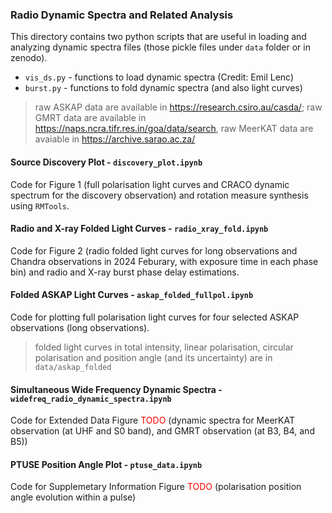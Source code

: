 ### Radio Dynamic Spectra and Related Analysis

This directory contains two python scripts that are useful in loading and analyzing dynamic spectra files (those pickle files under `data` folder or in zenodo).
- `vis_ds.py` - functions to load dynamic spectra (Credit: Emil Lenc)
- `burst.py` - functions to fold dynamic spectra (and also light curves)

> raw ASKAP data are available in https://research.csiro.au/casda/; raw GMRT data are available in https://naps.ncra.tifr.res.in/goa/data/search, raw MeerKAT data are avaiable in https://archive.sarao.ac.za/

#### Source Discovery Plot - `discovery_plot.ipynb`

Code for Figure 1 (full polarisation light curves and CRACO dynamic spectrum for the discovery observation) and rotation measure synthesis using `RMTools`.

#### Radio and X-ray Folded Light Curves - `radio_xray_fold.ipynb`

Code for Figure 2 (radio folded light curves for long observations and Chandra observations in 2024 Feburary, with exposure time in each phase bin) and radio and X-ray burst phase delay estimations.

#### Folded ASKAP Light Curves - `askap_folded_fullpol.ipynb`

Code for plotting full polarisation light curves for four selected ASKAP observations (long observations).

> folded light curves in total intensity, linear polarisation, circular polarisation and position angle (and its uncertainty) are in `data/askap_folded`

#### Simultaneous Wide Frequency Dynamic Spectra - `widefreq_radio_dynamic_spectra.ipynb`

Code for Extended Data Figure <font color="red">TODO</font> (dynamic spectra for MeerKAT observation (at UHF and S0 band), and GMRT observation (at B3, B4, and B5))

#### PTUSE Position Angle Plot - `ptuse_data.ipynb`

Code for Supplemetary Information Figure <font color="red">TODO</font> (polarisation position angle evolution within a pulse)